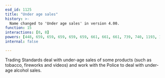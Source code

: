 ```yaml
---
esd_id: 1125
title: "Under age sales"
history: >-
  Name changed to 'Under age sales' in version 4.00.
function: 15
interactions: [0, 8]
powers: [448, 659, 659, 659, 659, 659, 661, 661, 661, 739, 740, 1193, 1193, 2368, 2368, 2407]
internal: false

---
```


Trading Standards deal with under-age sales of some products (such as tobacco, fireworks and videos) and work with the Police to deal with under-age alcohol sales.

